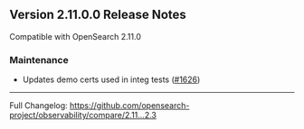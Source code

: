 ## Version 2.11.0.0 Release Notes

Compatible with OpenSearch 2.11.0

### Maintenance
* Updates demo certs used in integ tests ([#1626](https://github.com/opensearch-project/observability/pull/1626))

---

Full Changelog: https://github.com/opensearch-project/observability/compare/2.11...2.3